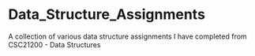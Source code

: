 # Data_Structure_Assignments
A collection of various data structure assignments I have completed from CSC21200 - Data Structures
